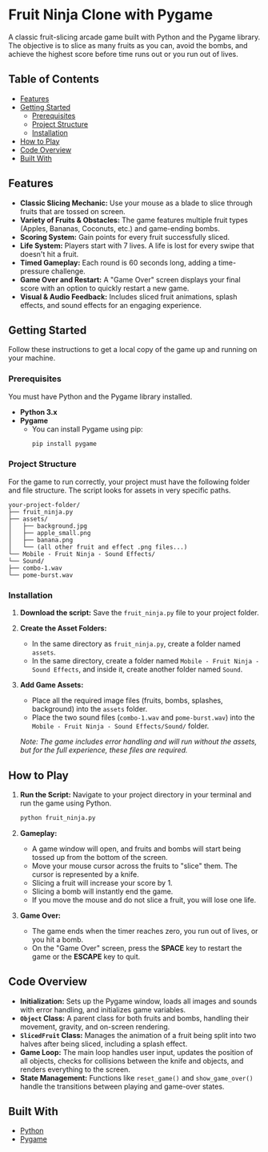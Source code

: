 # Fruit Ninja Clone with Pygame

A classic fruit-slicing arcade game built with Python and the Pygame library. The objective is to slice as many fruits as you can, avoid the bombs, and achieve the highest score before time runs out or you run out of lives.

## Table of Contents

- [Features](#features)
- [Getting Started](#getting-started)
  - [Prerequisites](#prerequisites)
  - [Project Structure](#project-structure)
  - [Installation](#installation)
- [How to Play](#how-to-play)
- [Code Overview](#code-overview)
- [Built With](#built-with)

## Features

- **Classic Slicing Mechanic:** Use your mouse as a blade to slice through fruits that are tossed on screen.
- **Variety of Fruits & Obstacles:** The game features multiple fruit types (Apples, Bananas, Coconuts, etc.) and game-ending bombs.
- **Scoring System:** Gain points for every fruit successfully sliced.
- **Life System:** Players start with 7 lives. A life is lost for every swipe that doesn't hit a fruit.
- **Timed Gameplay:** Each round is 60 seconds long, adding a time-pressure challenge.
- **Game Over and Restart:** A "Game Over" screen displays your final score with an option to quickly restart a new game.
- **Visual & Audio Feedback:** Includes sliced fruit animations, splash effects, and sound effects for an engaging experience.

## Getting Started

Follow these instructions to get a local copy of the game up and running on your machine.

### Prerequisites

You must have Python and the Pygame library installed.

- **Python 3.x**
- **Pygame**
  - You can install Pygame using pip:
    ```sh
    pip install pygame
    ```

### Project Structure

For the game to run correctly, your project must have the following folder and file structure. The script looks for assets in very specific paths.

```
your-project-folder/
├── fruit_ninja.py
├── assets/
│   ├── background.jpg
│   ├── apple_small.png
│   ├── banana.png
│   └── (all other fruit and effect .png files...)
└── Mobile - Fruit Ninja - Sound Effects/
└── Sound/
├── combo-1.wav
└── pome-burst.wav
```

### Installation

1.  **Download the script:**
    Save the `fruit_ninja.py` file to your project folder.

2.  **Create the Asset Folders:**
    - In the same directory as `fruit_ninja.py`, create a folder named `assets`.
    - In the same directory, create a folder named `Mobile - Fruit Ninja - Sound Effects`, and inside it, create another folder named `Sound`.

3.  **Add Game Assets:**
    - Place all the required image files (fruits, bombs, splashes, background) into the `assets` folder.
    - Place the two sound files (`combo-1.wav` and `pome-burst.wav`) into the `Mobile - Fruit Ninja - Sound Effects/Sound/` folder.

    *Note: The game includes error handling and will run without the assets, but for the full experience, these files are required.*

## How to Play

1.  **Run the Script:**
    Navigate to your project directory in your terminal and run the game using Python.
    ```sh
    python fruit_ninja.py
    ```
2.  **Gameplay:**
    - A game window will open, and fruits and bombs will start being tossed up from the bottom of the screen.
    - Move your mouse cursor across the fruits to "slice" them. The cursor is represented by a knife.
    - Slicing a fruit will increase your score by 1.
    - Slicing a bomb will instantly end the game.
    - If you move the mouse and do not slice a fruit, you will lose one life.

3.  **Game Over:**
    - The game ends when the timer reaches zero, you run out of lives, or you hit a bomb.
    - On the "Game Over" screen, press the **SPACE** key to restart the game or the **ESCAPE** key to quit.

## Code Overview

- **Initialization:** Sets up the Pygame window, loads all images and sounds with error handling, and initializes game variables.
- **`Object` Class:** A parent class for both fruits and bombs, handling their movement, gravity, and on-screen rendering.
- **`SlicedFruit` Class:** Manages the animation of a fruit being split into two halves after being sliced, including a splash effect.
- **Game Loop:** The main loop handles user input, updates the position of all objects, checks for collisions between the knife and objects, and renders everything to the screen.
- **State Management:** Functions like `reset_game()` and `show_game_over()` handle the transitions between playing and game-over states.

## Built With

- [Python](https://www.python.org/)
- [Pygame](https://www.pygame.org/)
